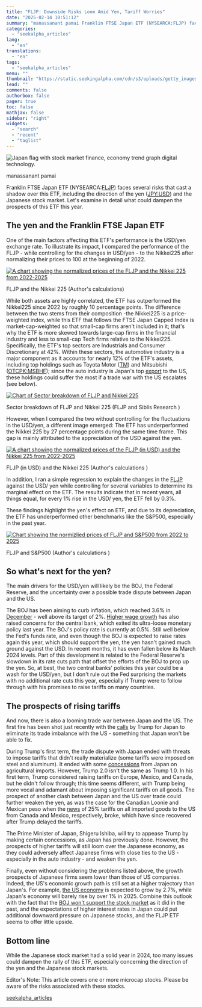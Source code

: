 ```yaml
---
title: "FLJP: Downside Risks Loom Amid Yen, Tariff Worries"
date: "2025-02-14 10:51:12"
summary: "manassanant pamai Franklin FTSE Japan ETF (NYSEARCA:FLJP) faces several risks that cast a shadow over this ETF, including the direction of the yen (JPY:USD) and the Japanese stock market. Let's examine in detail what could dampen the prospects of this ETF this year. The yen and the Franklin FTSE Japan..."
categories:
  - "seekalpha_articles"
lang:
  - "en"
translations:
  - "en"
tags:
  - "seekalpha_articles"
menu: ""
thumbnail: "https://static.seekingalpha.com/cdn/s3/uploads/getty_images/1497289564/image_1497289564.jpg"
lead: ""
comments: false
authorbox: false
pager: true
toc: false
mathjax: false
sidebar: "right"
widgets:
  - "search"
  - "recent"
  - "taglist"
---
```


![Japan flag with stock market finance, economy trend graph digital technology.](https://static.seekingalpha.com/cdn/s3/uploads/getty_images/1497289564/image_1497289564.jpg?io=getty-c-w750)



manassanant pamai





Franklin FTSE Japan ETF (NYSEARCA:[FLJP](https://seekingalpha.com/symbol/FLJP "Franklin FTSE Japan ETF")) faces several risks that cast a shadow over this ETF, including the direction of the yen ([JPY:USD](https://seekingalpha.com/symbol/JPY:USD#hasComeFromMpArticle=false#source=section%3Amain_content%7Cbutton%3Abody_link%7Cfirst_level_url%3Anews "Japanese Yen / US Dollar")) and the Japanese stock market. Let's examine in detail what could dampen the prospects of this ETF this year.

The yen and the Franklin FTSE Japan ETF
---------------------------------------

One of the main factors affecting this ETF's performance is the USD/yen exchange rate. To illustrate its impact, I compared the performance of the FLJP - while controlling for the changes in USD/yen - to the Nikkei225 after normalizing their prices to 100 at the beginning of 2022.

[![A chart showing the normalized prices of the FLJP and the Nikkei 225 from 2022-2025](https://static.seekingalpha.com/uploads/2025/2/12/798719-1739389411582715.jpg)](https://static.seekingalpha.com/uploads/2025/2/12/798719-1739389411582715_origin.jpg)



FLJP and the Nikkei 225 (Author's calculations)





While both assets are highly correlated, the ETF has outperformed the Nikkei225 since 2022 by roughly 10 percentage points. The difference between the two stems from their composition -the Nikkei225 is a price-weighted index, while this ETF that follows the FTSE Japan Capped Index is market-cap-weighted so that small-cap firms aren't included in it; that's why the ETF is more skewed towards large-cap firms in the financial industry and less to small-cap Tech firms relative to the Nikkei225. Specifically, the ETF's top sectors are Industrials and Consumer Discretionary at 42%. Within these sectors, the automotive industry is a major component as it accounts for nearly 12% of the ETF's assets, including top holdings such as Toyota Motor ([TM](https://seekingalpha.com/symbol/TM "Toyota Motor Corporation")) and Mitsubishi ([OTCPK:MSBHF](https://seekingalpha.com/symbol/MSBHF "Mitsubishi Corporation")); since the auto industry is Japan's top [export](https://oec.world/en/profile/country/jpn) to the US, these holdings could suffer the most if a trade war with the US escalates (see below).

[![Chart of Sector breakdown of FLJP and Nikkei 225](https://static.seekingalpha.com/uploads/2025/2/12/798719-17393895555445657.jpg)](https://static.seekingalpha.com/uploads/2025/2/12/798719-17393895555445657_origin.jpg)



Sector breakdown of FLJP and Nikkei 225 (FLJP and Siblis Research )





However, when I compared the two without controlling for the fluctuations in the USD/yen, a different image emerged: The ETF has underperformed the Nikkei 225 by 27 percentage points during the same time frame. This gap is mainly attributed to the appreciation of the USD against the yen.

[![A chart showing the normalized prices of the FLJP (in USD) and the Nikkei 225 from 2022-2025](https://static.seekingalpha.com/uploads/2025/2/12/798719-1739389488902685.jpg)](https://static.seekingalpha.com/uploads/2025/2/12/798719-1739389488902685_origin.jpg)



FLJP (in USD) and the Nikkei 225 (Author's calculations )





In addition, I ran a simple regression to explain the changes in the [FLJP](https://seekingalpha.com/symbol/FLJP "Franklin FTSE Japan ETF") against the USD/ yen while controlling for several variables to determine its marginal effect on the ETF. The results indicate that in recent years, all things equal, for every 1% rise in the USD/ yen, the ETF fell by 0.3%.

These findings highlight the yen's effect on ETF, and due to its depreciation, the ETF has underperformed other benchmarks like the S&P500, especially in the past year.

[![Chart showing the normizlied prices of FLJP and S&P500 from 2022 to 2025](https://static.seekingalpha.com/uploads/2025/2/12/798719-17393896326612923.jpg)](https://static.seekingalpha.com/uploads/2025/2/12/798719-17393896326612923_origin.jpg)



FLJP and S&P500 (Author's calculations )





So what's next for the yen?
---------------------------

The main drivers for the USD/yen will likely be the BOJ, the Federal Reserve, and the uncertainty over a possible trade dispute between Japan and the US.

The BOJ has been aiming to curb inflation, which reached 3.6% in [December](https://tradingeconomics.com/japan/inflation-cpi) - well above its target of 2%. [Higher wage growth](https://seekingalpha.com/news/4398305-whats-next-for-japan-as-the-boj-continues-raising-rates) has also raised concerns for the central bank, which exited its ultra-loose monetary policy last year. The BOJ's policy rate is currently at 0.5%. Still well below the Fed's funds rate, and even though the BOJ is expected to raise rates again this year, which should support the yen, the yen hasn't gained much ground against the USD. In recent months, it has even fallen below its March 2024 levels. Part of this development is related to the Federal Reserve's slowdown in its rate cuts path that offset the efforts of the BOJ to prop up the yen. So, at best, the two central banks' policies this year could be a wash for the USD/yen, but I don't rule out the Fed surprising the markets with no additional rate cuts this year, especially if Trump were to follow through with his promises to raise tariffs on many countries.

The prospects of rising tariffs
-------------------------------

And now, there is also a looming trade war between Japan and the US. The first fire has been shot just recently with the [calls](https://www.bloomberg.com/news/articles/2025-02-07/trump-ishiba-to-discuss-cooperation-on-ai-chips-in-first-meet?sref=qzusa8bC&utm_source=substack&utm_medium=email&embedded-checkout=true) by Trump for Japan to eliminate its trade imbalance with the US - something that Japan won't be able to fix.

During Trump's first term, the trade dispute with Japan ended with threats to impose tariffs that didn't really materialize (some tariffs were imposed on steel and aluminum). It ended with some [concessions](https://ustr.gov/countries-regions/japan-korea-apec/japan/us-japan-trade-agreement-negotiations/us-japan-trade-agreement-text?utm_source=chatgpt.com) from Japan on agricultural imports. However, Trump 2.0 isn't the same as Trump 1.0. In his first term, Trump considered raising tariffs on Europe, Mexico, and Canada, but he didn't follow through; this time seems different, with Trump being more vocal and adamant about imposing significant tariffs on all goods. The prospect of another clash between Japan and the US over trade could further weaken the yen, as was the case for the Canadian Loonie and Mexican peso when the [news](https://financialpost.com/news/economy/canadian-dollar-tumbles-trump-tariffs) of 25% tariffs on all imported goods to the US from Canada and Mexico, respectively, broke, which have since recovered after Trump delayed the tariffs.

The Prime Minister of Japan, Shigeru Ishiba, will try to appease Trump by making certain concessions, as Japan has previously done. However, the prospects of higher tariffs will still loom over the Japanese economy, as they could adversely affect Japanese firms with close ties to the US - especially in the auto industry - and weaken the yen.

Finally, even without considering the problems listed above, the growth prospects of Japanese firms seem lower than those of US companies. Indeed, the US's economic growth path is still set at a higher trajectory than Japan's. For example, [the US economy](https://www.imf.org/en/Publications/WEO/Issues/2025/01/17/world-economic-outlook-update-january-2025) is expected to grow by 2.7%, while Japan's economy will barely rise by over 1% in 2025. Combine this outlook with the fact that the [BOJ won't support the stock market](https://papers.ssrn.com/sol3/papers.cfm?abstract_id=4581302) as it did in the past, and the expectations of higher interest rates in Japan could put additional downward pressure on Japanese stocks, and the FLJP ETF seems to offer little upside.

Bottom line
-----------

While the Japanese stock market had a solid year in 2024, too many issues could dampen the rally of this ETF, especially concerning the direction of the yen and the Japanese stock markets.

Editor's Note: This article covers one or more microcap stocks. Please be aware of the risks associated with these stocks.

[seekalpha_articles](https://seekingalpha.com/article/4758341-fljp-downside-risks-loom-over-franklin-ftse-japan)
